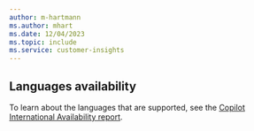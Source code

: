 ```yaml
---
author: m-hartmann
ms.author: mhart
ms.date: 12/04/2023
ms.topic: include
ms.service: customer-insights
---
```


## Languages availability

To learn about the languages that are supported, see the [Copilot International Availability report](https://dynamics.microsoft.com/availability-reports/copilotreport/).
